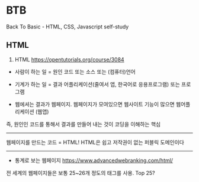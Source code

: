 # BTB
Back To Basic - HTML, CSS, Javascript self-study

## HTML
1. HTML
https://opentutorials.org/course/3084

- 사람이 하는 일 = 원인
코드 또는 소스 또는 (컴퓨터)언어

- 기계가 하는 일 = 결과
어플리케이션(줄여서 앱, 한국어로 응용프로그램) 또는 프로그램

- 웹에셔는 결과가 웹페이지. 웹페이지가 모여있으면 웹사이트
기능이 많으면 웹어플리케이션 (웹앱)

즉, 원인인 코드를 통해서 결과를 만들어 내는 것이 코딩을 이해하는 핵심

---

웹페이지를 만드는 코드 = HTML!
HTML은 쉽고 저작권이 없는 퍼블릭 도메인이다


---
- 통계로 보는 웹페이지
https://www.advancedwebranking.com/html/

전 세계의 웹페이지들은 보통 25~26개 정도의 태그를 사용.
Top 25?
<head> <body> <html> <title> <meta>
<div> <a> <script> <link> <img>
<p> <span> <li> <ul> <br>
<style> <h1> <h2> <input> <form>
<strong> <h3> <table> <tr> <td>
---

- new line == <br>
어? 닫는 태그가 없네...
HTML의 여러 태그 중 무엇인가를 설명하지 않는 태그들은 감싸야하는 컨텐츠가 없으므로 태그를 닫지 않는 규칙이 있음. (ex. <img>, <input>, <br>, <hr>, <meta>)

- 단락을 만들려면 <p></p>

- <br>? <p></p>?
단락을 표현할 때는 줄바꿈보다는 단락태그가 낫다.
왜? 단락에 단락 태그를 사용하는 것이 웹페이지를 정보로써 보다 가치있게 해주기 때문.

단, p태근는 단락과 단락의 간격이 고정되어 있어서 시각적 자유도가 떨어짐
근데, br태그는 쓰는만큼 줄바꿈이 되어서 원하는 만큼 간격 줄 수 있음 -> 그래서 사람들이 br 많이 쓰는데...
해당 문제는 CSS 사용하면 극복 가능!

- HTML이 정보를 표현한다면, CSS는 정보를 꾸며준다!
`<p style="margin-top: 45px;">....</p>`

---

`<h3>coding</h3>`
`<strong><span style="font-size:22px;">coding</span></strong>`

둘 다 시각적으로는 동일한 제목임.
검색 엔진은 전세계 웹페이지를 분석하고 검색결과를 보여주는데, 만약 사용자가 검색엔진에게 coding이라는 정보를 검색했다면, 검색엔진은 <h3> 으로 감싸진 페이지를 먼저 보여준다.
왜? <h3>은 제목을 의미하지만 <strong><span>... 이건 그냥 시각적인 장식이기 때문.

오늘날 정보의 세계에서 검색엔진의 검색결과에 노출되느냐 아니냐는 실제로 존재하는가 아닌가의 차이라고 생각할 수도 있을 정도로 크다.
따라서.. HTML을 의미에 잘 맞게 사용하는 것이 중요하다! (business 적으로 이득)
또한, HTML을 의미론적으로 잘 사용하는 것은 다른 사람들에게 도움이 될 수 있게 하는 것과 같다. (humanism 적으로 이득)

---

- 속성 (attribute)
태그의 심화된 문법

태그를 만든 사람들은 태그 이름 만으로는 정보가 부족하다는 것을 깨달음.
따라서 새로운 문법인 `속성`을 도입/적용.
- <img> == 태그
이미지이긴 한데 도대체 뭔 이미지를 표현하라는거야?
<img src="final.jpg"> === 속성을 적용한 태그
아하! ...이 source인 img를 표현하라는 거구나!

img - 태그
src - 속성
final.jpg - 속성의 값

---

- 부모/자식
태그 간의 관계를 나타냄
<p> - 부모
  <a> - 자식
  </a>
</p>

단, 꼭 p태그가 a태그의 부모라는 법은 없음.
그런데, 몇몇 태그들은 고정된 관계임. (밑에서 사용할 <ul><li></li</ul> / <ol><li></li></ol>)

- 목차..
list!  -> <li>

목차와 목록 간 구분, 즉 경계가 필요하다! -> <ul> == unordered list
숫자를 수반한 태그는 -> <ol> == ordered list
<ul> 태그는 <li> 태그를 반드시 필요로 하고, <li> 태그는 <ul> 태그를 반드시 필요로 한다. 밀접한 관계

---
<문서의 구조>
- 제목 지정 == <title>
title 태그는 검색엔진이 웹페이즈를 분석할 때 가장 중요하게 생각하는 태그!!

가끔씩 문자가 깨질 때가 있는데 웹페이지가 UTF-8 방식으로 저장되었다면 웹페이지를 열 때도 UTF-8 방식으로 열어야한다. 
즉, 웹페이지가 저장된 문자 표현 방식과 웹브라우저가 웹페이지를 해석하는 방식이 일치하지 않아서 생기는 문제.
해결? 브라우저한테 말하는거지. "웹 브라우저야~ 이 웹페이지는 UTF-8로 만들어졌으니까 UTF-8로 열어줘야해!" == <meta charset="utf-8">

HTML 만든 사람들은 본문과 본문을 설명하는 정보를 서로 다른 태그로 분리해서 정리 정돈하기로 함
<body> == 본문
<head> == 본문을 설명하는 태그

또, body 태그와 head 태그를 감싸는 하나의 태그를 둔다. -> 그게 html 태그임

또, 이 웹페이지가 HTML로서 만들어졌다는 것을 표현하기 위해 문서 시작에 <!doctype html> 코드 추가

---

<HTML 태그의 제왕>
HyperText가 바로 이 태그를 의미한다!
뭐냐구? <a> 태그! 링크 태그!
<a href="https://www.w3.org/TR/html5/" target="_blank" title="html5 specification"></a>
a == anchor
href == hypertext reference
target == 링크 클릭시 어떻게 페이지 열릴지 지정하는 속성
title == 링크가 어떤 내용을 담고 있는지 툴팁으로 보여주는 속성


- 여기까지가 웹페이지 만드는 방법과 페이지와 페이지를 연결하는 방법(링크)을 배움
- 링크를 통해 서로 결합되어 있는 웹페이지의 그룹을 웹사이트라고 칭함

... 이젠 웹사이트를 만들어보자!
웹페이지와 그것을 연결하는 링크만 있으면 웹사이트 만들 수 있다.

---
<원시웹>
- 인터넷 vs 웹
인터넷이 도시라면 웹은 도시 위에 있는 건물.
인터넷이 도로라면 웹은 도로 위를 달리는 자동차.
1960 인터넷 탄생
1990 웹 시작

- 최초의 웹페이지 by 팀 버너스리
http://info.cern.ch


---
<서버와 클라이언트>
인터넷이 동작하려면 최소 2개의 컴퓨터가 필요.
팀 버너스리가 인터넷을 이용해서 웹을 만들기로 함
Web Browser <---connected---> Web Server
(program)                     (program)

웹 서버가 설치된 컴에는 info.cern.ch라는 주소 부여. 그리고 이 컴퓨터의 어떤 디렉토리에 index.html 파일 저장.

웹 브라우저가 설치된 컴퓨터의 주소창에 info.cern.ch/index.html 이라는 주소를 입력하고 엔터치면...

(client)                   (server)
Web Browser ---request---> Web Server
           <---response---
index.html                 index.html 


- 요청하는 컴퓨터는 클라이언트 컴퓨터, 응답하는 컴퓨터는 서버 컴퓨터 
- 그래서 웹브라우저가 웹클라이언트라고 불리기도 함 (웹브라우저가 클라이언트에서 동작하니까)
- 그래서 웹서버가 웹서버라고 불리는것 (웹서버거 서버에서 동작하니까)
- same as 채팅서버, 채팅클라이언트 / 게임서버, 게임클라이언트

- (Easy) Web hosting
- (Hard) Web server 직접 설치

---
<Web hosting>

- using github pages

---
<웹서버 운영하기>
- 웹서버라는 프로그램을 설치해야 한다.
웹 서버라는 제품군에는 여러 제품들이 있다. (Apache, IIS, Nginx 등등)

- bitnami MAMP Stack
M(ac) A(pache) M(ySQL) P(HP)
Apache 웹서버를 설치하기 위해 bitnami를 까는 것

웹서버 설치 완료!

- http://localhost:8081 === http://localhost:8081/index.html === http://127.0.0.1:8081/index.html
localhost - 도메인 네임
127.0.0.1 - ip 주소 

- 응용프로그램 > mampstack-7.3.12-0 > apache2 > htdocs
여기다가 프로젝트 파일들 옮기가

- 웹서버와 웹브라우저의 통신
현재 ip 주소 확인하기: 설정 > 네트워크 > 고급 > TCP/IP탭 > ip 주소
172.30.63.9:8081/index.html
Web Browser ---------------------> Web Server
            <--------------------- index.html
                                172.30.63.9:8081
                                   
스벅은 주소를 가변으로 줘서 안되는듯

---
<마치며>
- 웹페이지(웹사이트)를 아름답게 하려면 CSS를 배워야한다. > 이거 이후에 웹 다자이너, 웹 퍼블리셔같은 직업이 생김
- 사용자와 상호작용 하는 웹페이지(웹사이트)를 만들고 샆으면 Javascript를 배워야한다. > 웹 프론트앤드 엔지니어 같은 직업이 발달

---
<부록>
- 댓글 기능 달기 using Disqus
https://disqus.com/

---

## CSS

<CSS 등장 이전에는...>
```
<li>
  <a href="html.html">
    <font color="red">HTML</font>
  </a>
</li>
```
- li, a 라는 정보 안에 폰트 컬러라는 의미없는 정보가 담겨져있음
- a 태그가 1억개면 어떻게 다 바꿀건데?
- 태그는 근본적인 해결책이 되지 못한다.

--
<CSS의 등장>

- 웹브라우저가 처음 나왔을때 웹브라우저는 HTML만 해석해서 처리하는 프로그램이었다. 그래서 웹브라우저는 기본적으로 코드를 HTML이라고 생각한다.

- 그러니까 이건 CSS 문법이라고 해석해야한다고 알려줘야 함. === <style></style> 태그 사용

- 코딩을 잘하는 법 => `중복의 제거`

---
<속성의 기본>
- 전체에다가 적용 안하고 싶으면 style 이라는 속성을 사용
<a href="2.html" style="color:red;">CSS</a>
"color:red;" 는 html의 속성이다.
style 이라는 속성은 그 값으로 css의 효과가 들어와야 함.

선택자? `a {color:red}`에서 a가 선택자임

따라서, 웹페이지 안에서 CSS를 삽입하는 방법 2가지
1. 스타일 태그를 쓴다 <style> a {color: red} </style>
2. 스타일 속성을 쓴다 <a href="..." style="color: red"> </a>

---

a {  // selector
  color: red; // declaration 어떤 효과를 줄 것인가? 선언. 효과
// property: value  
} 

---

<CSS 선택자를 스스로 알아내는 방법>
모든 링크는 검은색 / 방문한 링크는 회색 / 현재 링크는 빨간색으로 바꾸고 싶어...
우리가 알던 방법? 인라인 스타일 태그 사용 > but, 중복되는 코드 발생(불-편)
그 그룹에 대해서 폰트 컬러를 회색으로 주면 된다. > class라는 html의 속성을 주는 것. 

- class 값 지정? . 붙이자! (선택자)
- 여러개 지정 가능 (class="saw active" .saw {..}  .active {...}) > 좋은 방법이 아니다. 
왜? saw보다 active가 먼저 있기 때문에 빨간색이 된 것. 동일한 우선순위면 마지막거에 영향력을 받는다. 
- 좀 더 우선순위 높은거 쓰는게 좋음 > id!
- id 값 지정? # 붙이자!
- id 선택자 > class 선택자 > 일반 태그 선택자 (우선순위 높은 순)
- 왜 우선순위가 이따구임? 
웹 페이지에서 id의 값은 단 한번만 등장해야 함. 유일무이한 값
일반 태그 선택자가 id 선택자보다 훨씬 포괄적임. 그래서 구체적인 것이 포괄적인 것 보다 우선순위가 높다. class 선택자는 중간 정도임. 
- CSS Selectors

---

<CSS Box Model>
- h1 태그는 한줄을 차지하고 있음. 
- 반면 링크(a태그)는 한줄 차지하지 않고 딱 자기 컨텐츠 크기 만큼만을 쓴다.
- 화면 전체를 쓰는 태그: block level element (ex. h1)
- 자기 컨텐츠 크기만큼 갖는 태그: inline element (ex. a)
- 블록 레벨 엘리먼트를 자신의 부피만큼 쓰게 하려면 display: inline으로 쓰면 됌. 
- 인라인 엘리먼트를 화면 전체를 쓰게 하고 싶으면 display: block으로 쓰면 됌.


- 컨텐트와 테두리 사이 여백 주고싶으면: padding
- 테두리와 테두리 사이에 간격 주고싶으면: margin

- 개발자도구 사용해서 보자 

- CSS Box Model이란... html 태그 하나하나를 박스로 생각해서 부피감을 결정하는 것

<Box Model 써먹기>
- ol 태그는 화면 전체를 쓰는 block level element임


---
<그리드>
- 최신기술~
- 아니 그냥 칸만 나누려고 태그를 쓰는데 h1태그 이런거 쓰면 이상하잖아...
- 디자인을 목적으로 사용하는 무색무취의 태그 > div 태그! 
- 아무 의미 없고 디자인을 위해서 사용하는 태그
- div 태그: 기본적으로 block level element. 따라서 화면 전체를 사용한다.
- span 태그: div와 동일한 목적으로 사용되지만 inline element.


- 두개의 div(block level element)를 나란히 두고 싶으면 일단 부모 div 태그가 필요함.
- 부모에 display의 grid라는 속성을 쓰게 되면... 아무런 변화가 없음 ㅎ
- 여기다가 `grid-template-columns: 150px 1fr;` 을 주면 한줄에 첫번째 애는 150px, 두번째 애는 나머지 공간 차지하게 됌.
- 1fr? 이거 쓰면 좋은게 텍스트 길이가 바뀌어도 그리드의 다른 요소도 자동으로 크기가 줄어들고 늘어나고 함.

- 최신 기술을 써도 되는가 판단하는 법? https://caniuse.com/
- 현재 웹 브라우저들이 얼마나 기술을 지원하고 있는지 보여줌


<그리드 써먹기>
- 의미도, 기능도 없는 태그 div

---
<반응형 디자인과 미디어 쿼리 소개>
- 반응형 웹. 반응형 디자인. Responsive Web
- 운영체제와 상관 없이, 디바이스와 상관없이 모든 시스템에서 동작하는 정보시스템임. 수많은 형태의 화면에서 동작해야 함.
- 그래서 웹을 만드는 사람들은 여러화면에 대응하는 웹페이지를 만들어야 했음. 걸림돌이고 단점이고 그랬음. > 반응형 디자인이 나온 이유

- 반응형 디자인: 화면에 크기에 따라서 웹페이지의 각 요소들이 반응해서 동작하게 된다. 

<미디어 쿼리>
- 화면의 크기에 따라서 디자인을 다르게 해보자.
```
<!-- screen width > 800px -->
최소한의 너비가 800px은 되어야 한다. 
800px이 안되면 div가 사라지게 만들 것
@media(min-width: 800px) {
  div {
    display: none;
  }
}
```

```
<!-- screen width < 800px -->
최대한의 너비가 800px이 되어야 한다.
800px이 넘으면 div가 사라지게 만들 것
@media(max-width: 800px) {
  div {
    display: none;
  }
}
```

---

<CSS 코드의 재사용>
- `<link rel="stylesheet" href="style.css">`
- 링크 태그를 사용하자아

- 웹 페이지 안에 css를 놓는게 더 효율적임
- 하지만 캐싱때문에 그렇지 않음 (?)
- 한번 style.css를 받으면 웹브라우저는 우리 컴퓨터에 저장해놨다가 저장된 결과를 가져와서 속도를 높일 수 있음 (네트워크 사용 X), 사업자들은 돈을 덜 쓸 수 있음
- 캐시로 인해서 훨씬 더 빠르게 웹페이지를 보여줄 수 있으면서 네트워크 사용료도 더 적게 낼 수 있다.

- 따라서 별도의 파일로 꺼내서 중복을 제거하는 게 결과론적으로는 더 효율적이다.

---

<마무리>
- 선택자와 속성
속성을 알면 알 수록 더 풍부하게 표현할 수 있고
선택자를 알면 알 수록 더 정확햐게 표현할 수 있음.


---

## Javascript

- 자바스크립트는 사용자와의 상호작용을 위한 것
- 웹페이지를 동적으로 만들어 줌

---
<script 태그>
- 자바스크립트는 HTML 위에서 동작하는 언어
- <script></script> 안의 태그를 자바스크립트로 인식
- 
```
<script>
  document.write("same")
</script>
```
body 태그 안에 same 쓰는 거랑 동일한 모양새의 코드인데 뭐가 다름?

- html 1+1은 영원히 1+1임
- javascript 1+1은 숫자로 인식해서 계산기처럼 2로 인식

---

<이벤트>
- onclick 속성: 속성 값으로 반드시 javascript가 와야한다. onclick 속성의 속성값은 웹브라우저가 기억하고있다가 js 코드를 js 문법에 따라 해석해서 웹브라우저가 동작함.  -> onclick을 이벤트라고 함
- 이벤트
- 웹브라우저에서 일어 날 수 있는 이벤트? onclick / onchange/ onkeydown 등등 (검색해봐)



---

<콘솔>
- 관리자 페이지 > console
- 문자열.length
- 콘솔에서 실행되는 자바스크립트는 해당 웹페이지 안에서 삽입되어 있는 자바스크립트처럼 동작한다.
해당 웹페이지 대상으로 실행된다.


---

<데이터타입(자료형) - 문자열과 숫자>
- https://developer.mozilla.org/ko/docs/Web/JavaScript/Data_structures

- Boolean, Null, Undefined, Number, String, Symbol(ES6) + Object

- javascript s tring event
https://developer.mozilla.org/ko/docs/Web/JavaScript/Reference/Global_Objects/String
.length
.toUpperCase()
.indexOf()
.trim() 앞 뒤 공백 삭제

- 1+1 => 2
- "1"+"1" => "11"

---

<변수와 대입 연산자>
```
x = 1;
x는 변수
=는 대입 연산자

좌항과 우항을 결합하여 우항의 값을 만들어 낸다.


1 = 2; // 오류남
1은 상수이기 때문에 변수를 대입할 수 없다.

constant vs variable
```
- 콘솔창에서 실행을 유보시키고 싶으면 shift+Enter
- 변수를 사용할땐 가급적 var 붙여주길.....

---

<웹브라우저 제어>
- 버튼 클릭 했을 때 `<body style="background-color: black; color: white;">` 이렇게 스타일 바꾸고 싶다.
- 그런데 html은 정적인 언어라 로딩되면 바꿀 수가 없는데...

---

<CSS 기초> -> 넘어감
* CSS는 어떤 목적의 언어인가요?
웹페이지를 스타일링 하기 위한 언어
* CSS를 웹페이지에 삽입하는 방법은 무엇인가요?
스타일 태그를 사용하거나 스타일 속성을 사용한다
* style 속성은 무엇인가요? 
<a style="color:red"></a>와 같이 태그 안에 속성으로 CSS 값을 삽입해서 스타일을 표현하는 것을 말한다.
* 선택자가 무엇인가요?
a {
   color: red;
} 
라는 코드에서 a를 선택자라고 하면 html의 특정 태그를 선택하여 어떤 효과를 줄것인지 선택/결정하는 것.
태그 선택자 외에 클래스 선택자(.), id 선택자(#) 등이 있다. 


---

<제어할 태그 선택하기>
- javascript select tag by css selector
https://developer.mozilla.org/ko/docs/Web/API/Document/querySelector
`document.querySelector(selectors);`

getElementById
querySelector('body').style.color="red";

---

<프로그램, 프로그래밍, 프로그래머>

시초는 연주회의 순서를 부르는 단어가 프로그램.
순서를 프로그램이라고 함.
이 순서를 만드는 행위를 프로그래밍.
순서를 만드는 사람을 프로그래머.

반복적인이게 하는 일.. 불행하고 빡치는 일... 이를 극복하기 위해 프로그래밍 언어를 만듦.

다만 html은 묘사의 언어라서 (웹페이지를 그려내는) 순서고 반복이고가 없음. 
하지만 js는 사용자와 상호작용하기 위해 고안된거고 시간의 순서에따라 웹브라우저의 여러 기능이 실행되어야하기 때문에 프로그래밍이라는 형태를 띄고 있고 이가 html과 Js가 다르게 된 큰 특징이다.

근데... 쓰다보니까 
조건에 따라서 다른기능이 실행되게 하고
반복적으로 기능이 실행되게 하고
순서를 정리정돈하고 싶어하고
이러한 방법들이 고안된 것. (조건문, 반복문, 함수)


---
<조건문>
- 토글 구현!
- 비교연산자, boolean, 조건문 강의 스킵

콘솔에서 
document.querySelector('#night_day).value 쳐보면서 확인하고... 

---
<리팩토링>
코딩을 하고 나면 코드가 좀 비효율 적인 면이 생기기 마련.
동작하는 것은 그대로 두고 코드 자체를 효율적으로 만들어서 가독성 높이고, 유지보수 쉽게 하고, 중복된 것 낮추고 -> 리펙토링
틈틈히 리팩토링 해야 좋은 프로그램 만들 수 있다. 

- `this라는 키워드는 자신이 포함된 tag를 가리킨다.`

- 코딩 잘하는 법? 중복을 끝까지 찾아가서 없애라아

--- 
<반복문/배열>
- 배열
연관된 데이터를 담아두는 수납상자
`var message = ["Diana", "hello"];`

- 반복문 
while()

<배열과 반복문의 활용>
- 야간모드일때는 링크가 밝게, 주간모드일때는 링크가 어둡게 

- querySelector은 맨처음 한개만 가져옴. 모든 a 엘레먼트들을 가져오고싶으면?
`querySelectorAll('a')`
근데 배열이라 반복문으로 돌려야함.

---
<함수>
- 웹페이지가 커지면 인터넷을 통해서 전송할때 비용, 시간, 노력도 비례해서 커진다는 소리.

```
function nightDayHandler() { 
  ...
}
```

- 함수는 수납상자 같은 것.
- parameter & argument, return

function nightDayHandler(parameter) { // 매개변수
  ...

  return parameter++; // 반환값
}

nightDayHandler(argument); // 인자
```

- 기존코드 리펙토링 (this는 더이상 this가 아니게 된다. 인자로 전달하고 함수에서 매개변수로 받이서 this를 대체할 수 있게 해야함)